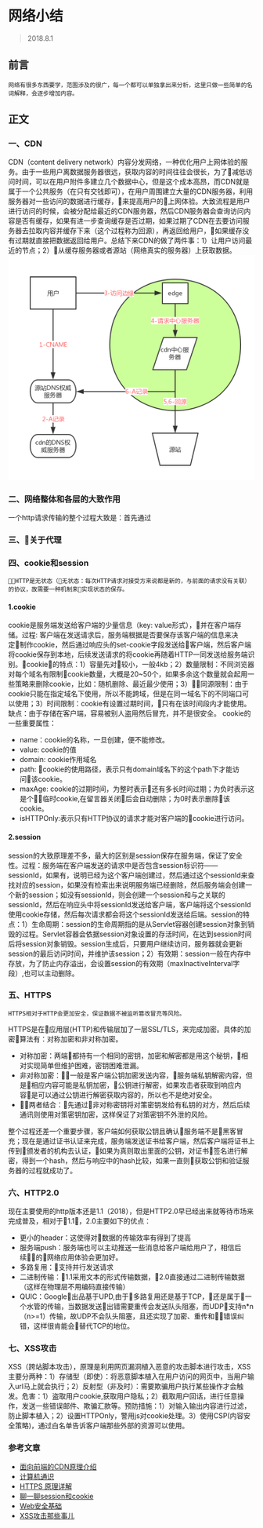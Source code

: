 # 网络小结
>2018.8.1
## 前言
    网络有很多东西要学，范围涉及的很广，每一个都可以单独拿出来分析，这里只做一些简单的名词解释，会逐步增加内容。
## 正文
### 一、CDN
CDN（content delivery network）内容分发网络，一种优化用户上网体验的服务。由于一些用户离数据服务器很远，获取内容的时间往往会很长，为了减低访问时间，可以在用户附件多建立几个数据中心，但是这个成本高昂，而CDN就是属于一个公共服务（在只有交钱即可），在用户周围建立大量的CDN服务器，利用服务器对一些访问的数据进行缓存，来提高用户的上网体验。大致流程是用户进行访问的时候，会被分配给最近的CDN服务器，然后CDN服务器会查询访问内容是否有缓存，如果有进一步查询缓存是否过期，如果过期了CDN在去要访问服务器去拉取内容并缓存下来（这个过程称为回源），再返回给用户，如果缓存没有过期就直接把数据返回给用户。总结下来CDN的做了两件事：1）让用户访问最近的节点；2）从缓存服务器或者源站（网络真实的服务器）上获取数据。
![image](/img/02.png)
### 二、网络整体和各层的大致作用
一个http请求传输的整个过程大致是：首先通过
### 三、关于代理

### 四、cookie和session
    HTTP是无状态（无状态：每次HTTP请求对接受方来说都是新的，与前面的请求没有关联）的协议，故需要一种机制来实现状态的保存。
#### 1.cookie
cookie是服务端发送给客户端的少量信息（key: value形式），并在客户端存储。过程: 客户端在发送请求后，服务端根据是否要保存该客户端的信息来决定制作cookie，然后通过响应头的set-cookie字段发送给客户端，然后客户端将cookie保存到本地，后续发送请求的将cookie再随着HTTP一同发送给服务端识别。cookie的特点：1）容量先对较小，一般4kb；2）数量限制：不同浏览器对每个域名有限制cookie数量，大概是20~50个，如果多余这个数量就会起用一些策略来删除cookie，比如：随机删除、最近最少使用；3）同源限制：由于cookie只能在指定域名下使用，所以不能跨域，但是在同一域名下的不同端口可以使用；3）时间限制：cookie有设置过期时间，只有在该时间段内才能使用。缺点：由于存储在客户端，容易被别人盗用然后冒充，并不是很安全。
cookie的一些重要属性：
- name：cookie的名称，一旦创建，便不能修改。
- value: cookie的值
- domain: cookie作用域名
- path: cookie的使用路径，表示只有domain域名下的这个path下才能访问该cookie。
- maxAge: cookie的过期时间，为整时表示还有多长时间过期；为负时表示这是个临时cookie,在留言器关闭后会自动删除；为0时表示删除该cookie。
- isHTTPOnly:表示只有HTTP协议的请求才能对客户端的cookie进行访问。
#### 2.session
session的大致原理差不多，最大的区别是session保存在服务端，保证了安全性。过程：服务端在客户端发送的请求中是否包含session标识符——sessionId，如果有，说明已经为这个客户端创建过，然后通过这个sessionId来查找对应的session，如果没有检索出来说明服务端已经删除，然后服务端会创建一个新的session；如没有sessionId，则会创建一个session和与之关联的sessionId，然后在响应头中将sessionId发送给客户端，客户端将这个sessionId使用cookie存储，然后每次请求都会将这个sessionId发送给后端。session的特点：1）生命周期：session的生命周期指的是从Servlet容器创建session对象到销毁的过程。Servlet容器会依据session对象设置的存活时间，在达到session时间后将session对象销毁。session生成后，只要用户继续访问，服务器就会更新session的最后访问时间，并维护该session；2）有效期：session一般在内存中存放，为了防止内存溢出，会设置session的有效期（maxInactiveInterval字段）,也可以主动删除。
### 五、HTTPS
    HTTPS相对于HTTP会更加安全，保证数据不被监听篡改冒充等风险。
HTTPS是在应用层(HTTP)和传输层加了一层SSL/TLS，来完成加密。具体的加密算法有：对称加密和非对称加密。

- 对称加密：两端都持有一个相同的密钥，加密和解密都是用这个秘钥，相对实现简单但维护困难，密钥困难泄漏。
- 非对称加密：一般是客户端公钥加密发送内容，服务端私钥解密内容，但是相应内容可能是私钥加密，公钥进行解密，如果攻击者获取到响应内容是可以通过公钥进行解密获取内容的，所以也不是绝对安全。
-  两者结合：先通过非对称密钥将对策密钥发给有私钥的对方，然后后续通讯则使用对策密钥加密，这样保证了对策密钥不外泄的风险。

整个过程还差一个重要步骤，客户端如何获取公钥且确认服务端不是黑客冒充；现在是通过证书认证来完成，服务端发送证书给客户端，然后客户端将证书上传到颁发者的机构去认证，如果为真则取出里面的公钥，对证书签名进行解密，得到一个hash，然后与响应中的hash比较，如果一直则获取公钥和验证服务器的过程就成功了。
### 六、HTTP2.0
现在主要使用的http版本还是1.1（2018），但是HTTP2.0早已经出来就等待市场来完成普及，相对于1.1，2.0主要如下的优点：
- 更小的header：这使得对数据的传输效率有得到了提高
- 服务端push：服务端也可以主动推送一些消息给客户端给用户了，相信后续的网络应用体验会更加好。
- 多路复用：支持并行发送请求
- 二进制传输：1.1采用文本的形式传输数据，2.0直接通过二进制传输数据（这样在物理层不用编码直接传输）
- QUIC：Google出品基于UPD,由于多路复用还是基于TCP，还是属于一个水管的传输，当数据发送出错需要重传会发送队头阻塞，而UDP支持n*n（n>=1）传输，故UDP不会队头阻塞，且还实现了加密、重传和错误纠错，这样很肯能会替代TCP的地位。
### 七、XSS攻击
XSS（跨站脚本攻击），原理是利用网页漏洞植入恶意的攻击脚本进行攻击，XSS主要分两种：1）存储型（即使）：将恶意脚本植入在用户访问的网页中，当用户输入url马上就会执行；2）反射型（非及时）：需要欺骗用户执行某些操作才会触发。危害：1）盗取用户cookie,获取用户隐私；2）截取用户回话，进行任意操作，发送一些错误邮件、欺骗汇款等。预防措施：1）对输入输出内容进行过滤，防止脚本植入；2）设置HTTPOnly，警用js对cookie处理。3）使用CSP(内容安全策略)，通过白名单告诉客户端那些外部的资源可以使用。
### 参考文章
- [面向前端的CDN原理介绍 ](https://github.com/renaesop/blog/issues/1)
- [计算机通识](https://yuchengkai.cn/docs/zh/cs/)
- [HTTPS 原理详解](http://baijiahao.baidu.com/s?id=1570143475599137&wfr=spider&for=pc)
- [聊一聊session和cookie](https://juejin.im/post/5aede266f265da0ba266e0ef)
- [Web安全基础](https://juejin.im/post/5aeebeac5188256712786c6d)
- [XSS攻击那些事儿](https://juejin.im/entry/5a116ec4f265da4326526f10)